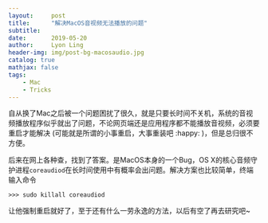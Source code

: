 ```yaml
---
layout:     post
title:      "解决MacOS音视频无法播放的问题"
subtitle:   
date:       2019-05-20
author:     Lyon Ling
header-img: img/post-bg-macosaudio.jpg
catalog: true
mathjax: false
tags:
    - Mac
    - Tricks
---
```


自从换了Mac之后被一个问题困扰了很久，就是只要长时间不关机，系统的音视频播放程序似乎就出了问题，不论网页端还是应用程序都不能播放音视频，必须要重启才能解决 (可能就是所谓的小事重启，大事重装吧 :happy: )，但是总归很不方便。

后来在网上各种查，找到了答案。是MacOS本身的一个Bug，OS X的核心音频守护进程`coreaudiod`在长时间使用中有概率会出问题。解决方案也比较简单，终端输入命令

```shell
>>> sudo killall coreaudiod
```

让他强制重启就好了，至于还有什么一劳永逸的方法，以后有空了再去研究吧~


